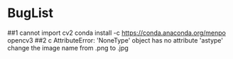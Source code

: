 # BugList
##1 cannot import cv2
conda install -c https://conda.anaconda.org/menpo opencv3
##2 c AttributeError: 'NoneType' object has no attribute 'astype'
change the image name from .png to .jpg
